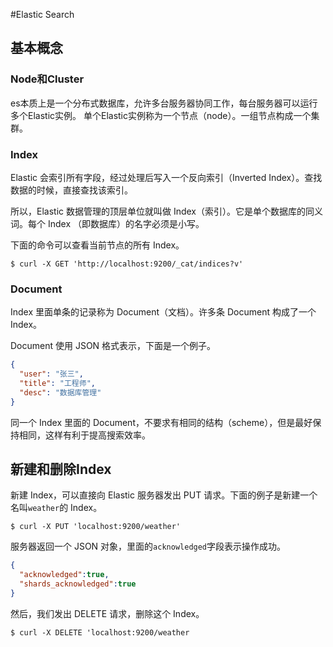 #Elastic Search

## 基本概念

### Node和Cluster
es本质上是一个分布式数据库，允许多台服务器协同工作，每台服务器可以运行多个Elastic实例。
单个Elastic实例称为一个节点（node）。一组节点构成一个集群。

### Index
Elastic 会索引所有字段，经过处理后写入一个反向索引（Inverted Index）。查找数据的时候，直接查找该索引。

所以，Elastic 数据管理的顶层单位就叫做 Index（索引）。它是单个数据库的同义词。每个 Index （即数据库）的名字必须是小写。

下面的命令可以查看当前节点的所有 Index。
```shell
$ curl -X GET 'http://localhost:9200/_cat/indices?v'
```

### Document
Index 里面单条的记录称为 Document（文档）。许多条 Document 构成了一个 Index。

Document 使用 JSON 格式表示，下面是一个例子。
```json
{
  "user": "张三",
  "title": "工程师",
  "desc": "数据库管理"
}
```
同一个 Index 里面的 Document，不要求有相同的结构（scheme），但是最好保持相同，这样有利于提高搜索效率。

## 新建和删除Index

新建 Index，可以直接向 Elastic 服务器发出 PUT 请求。下面的例子是新建一个名叫`weather`的 Index。

```shell
$ curl -X PUT 'localhost:9200/weather'
```

服务器返回一个 JSON 对象，里面的`acknowledged`字段表示操作成功。

```json
{
  "acknowledged":true,
  "shards_acknowledged":true
}
```
然后，我们发出 DELETE 请求，删除这个 Index。

```shell
$ curl -X DELETE 'localhost:9200/weather
```
